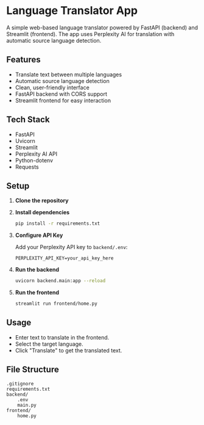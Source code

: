 # Language Translator App

A simple web-based language translator powered by FastAPI (backend) and Streamlit (frontend). The app uses Perplexity AI for translation with automatic source language detection.

## Features

- Translate text between multiple languages
- Automatic source language detection
- Clean, user-friendly interface
- FastAPI backend with CORS support
- Streamlit frontend for easy interaction

## Tech Stack

- FastAPI
- Uvicorn
- Streamlit
- Perplexity AI API
- Python-dotenv
- Requests

## Setup

1. **Clone the repository**

2. **Install dependencies**

   ```sh
   pip install -r requirements.txt
   ```

3. **Configure API Key**

   Add your Perplexity API key to `backend/.env`:

   ```
   PERPLEXITY_API_KEY=your_api_key_here
   ```

4. **Run the backend**

   ```sh
   uvicorn backend.main:app --reload
   ```

5. **Run the frontend**

   ```sh
   streamlit run frontend/home.py
   ```

## Usage

- Enter text to translate in the frontend.
- Select the target language.
- Click "Translate" to get the translated text.

## File Structure

```
.gitignore
requirements.txt
backend/
    .env
    main.py
frontend/
    home.py
```

##